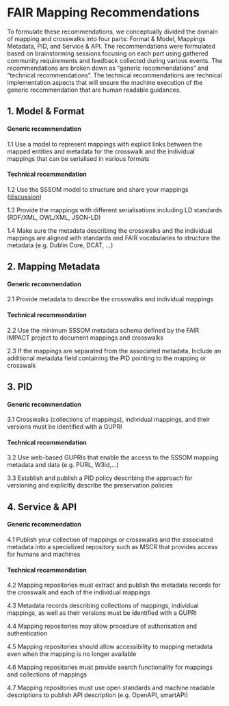 # FAIR Mapping Recommendations
To formulate these recommendations, we conceptually divided the domain of mapping and crosswalks into four parts:  Format & Model, Mappings Metadata, PID, and Service & API. The recommendations were formulated based on brainstorming sessions focusing on each part using gathered community requirements and feedback collected during various events. The recommendations are broken down as “generic recommendations” and “technical recommendations”. The technical recommendations are technical implementation aspects that will ensure the machine execution of the generic recommendation that are human readable guidances.

## 1. Model & Format 

#### Generic recommendation
1.1 Use a model to represent mappings with explicit links between the mapped entities and metadata for the crosswalk and the individual mappings that can be serialised in various formats
#### Technical recommendation
1.2 Use the SSSOM model to structure and share your mappings ([discussion](https://github.com/mapping-commons/rda-fair-mappings/discussions/59))

1.3 Provide the mappings with different serialisations including LD standards (RDF/XML, OWL/XML, JSON-LD)

1.4 Make sure the metadata describing the crosswalks and the individual mappings are aligned with standards and FAIR vocabularies to structure the metadata (e.g. Dublin Core, DCAT, …)
## 2. Mapping Metadata 
#### Generic recommendation
2.1 Provide metadata to describe the crosswalks and individual mappings
#### Technical recommendation
2.2 Use the minimum SSSOM metadata schema defined by the FAIR IMPACT project to document mappings and crosswalks 

2.3 If the mappings are separated from the associated metadata, Include an additional metadata field containing the PID pointing to the mapping or crosswalk
## 3. PID
#### Generic recommendation
3.1 Crosswalks (collections of mappings), individual mappings, and their versions must be identified with a GUPRI
#### Technical recommendation
3.2 Use web-based GUPRIs that enable the access to the SSSOM mapping metadata and data (e.g. PURL, W3id,...) 

3.3 Establish and publish a PID policy describing the approach for versioning and explicitly describe the preservation policies
## 4. Service & API
#### Generic recommendation
4.1 Publish your collection of mappings or crosswalks and the associated metadata into a specialized repository such as MSCR that provides access for humans and machines
#### Technical recommendation
4.2 Mapping repositories must extract and publish the metadata records for the crosswalk and each of the individual mappings

4.3 Metadata records describing collections of mappings, individual mappings, as well as their versions must be identified with a GUPRI

4.4 Mapping repositories may allow procedure of authorisation and authentication

4.5 Mapping repositories should allow accessibility to mapping metadata even when the mapping is no longer available

4.6 Mapping repositories must provide search functionality  for mappings and collections of mappings

4.7 Mapping repositories must use open standards and machine readable descriptions to publish API description (e.g. OpenAPI, smartAPI)

